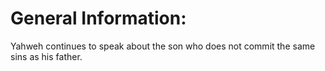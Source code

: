 # General Information:

Yahweh continues to speak about the son who does not commit the same sins as his father.